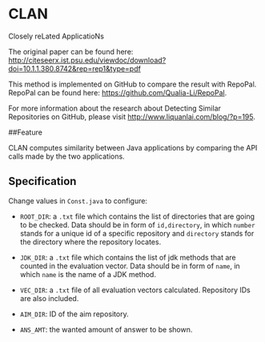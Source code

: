 # CLAN

Closely reLated ApplicatioNs

The original paper can be found here:
http://citeseerx.ist.psu.edu/viewdoc/download?doi=10.1.1.380.8742&rep=rep1&type=pdf

This method is implemented on GitHub to compare the result with RepoPal. RepoPal can be found here: https://github.com/Qualia-Li/RepoPal.

For more information about the research about Detecting Similar Repositories on GitHub, please visit http://www.liquanlai.com/blog/?p=195.

##Feature

CLAN computes similarity between Java applications by comparing the API calls made by the two applications.

## Specification

Change values in `Const.java` to configure:

- `ROOT_DIR`: a `.txt` file which contains the list of directories that are going to be checked. Data should be in form of `id,directory`, in which `number` stands for a unique id of a specific repository and `directory` stands for the directory where the repository locates.

- `JDK_DIR`: a `.txt` file which contains the list of jdk methods that are counted in the evaluation vector. Data should be in form of `name`, in which `name` is the name of a JDK method.

- `VEC_DIR`: a `.txt` file of all evaluation vectors calculated. Repository IDs are also included.

- `AIM_DIR`: ID of the aim repository.

- `ANS_AMT`: the wanted amount of answer to be shown.
